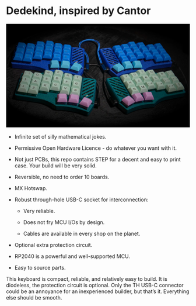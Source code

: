 # Dedekind, inspired by Cantor

![Image 1](/V1/images/pr_1.webp)

- Infinite set of silly mathematical jokes.

- Permissive Open Hardware Licence - do whatever you want with it.

- Not just PCBs, this repo contains STEP for a decent and easy to print case.
  Your build will be very solid.

- Reversible, no need to order 10 boards.

- MX Hotswap.

- Robust through-hole USB-C socket for interconnection:

    - Very reliable.

    - Does not fry MCU I/Os by design.

    - Cables are available in every shop on the planet.

- Optional extra protection circuit.

- RP2040 is a powerful and well-supported MCU.

- Easy to source parts.

This keyboard is compact, reliable, and relatively easy to build. It is
diodeless, the protection circuit is optional. Only the TH USB-C connector
could be an annoyance for an inexperienced builder, but that’s it. Everything
else should be smooth.
